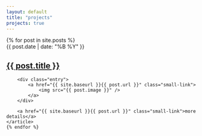 ```yaml
---
layout: default
title: "projects"
projects: true
---
```

<div class="posts clearfix">
    {% for post in site.posts %}
    <article class="post">
        <div class="eyebrow">{{ post.date | date: "%B %Y" }}</div>
        <h1><a href="{{ site.baseurl }}{{ post.url }}">{{ post.title }}</a></h1>

        <div class="entry">
            <a href="{{ site.baseurl }}{{ post.url }}" class="small-link">
                <img src="{{ post.image }}" />
            </a>
        </div>

        <a href="{{ site.baseurl }}{{ post.url }}" class="small-link">more  details</a>
    </article>
    {% endfor %}
</div>

